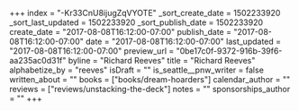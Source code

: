 +++
index = "-Kr33CnU8ijugZqVYOTE"
_sort_create_date = 1502233920
_sort_last_updated = 1502233920
_sort_publish_date = 1502233920
create_date = "2017-08-08T16:12:00-07:00"
publish_date = "2017-08-08T16:12:00-07:00"
date = "2017-08-08T16:12:00-07:00"
last_updated = "2017-08-08T16:12:00-07:00"
preview_url = "0be17c0f-9372-916b-39f6-aa235ac0d31f"
byline = "Richard Reeves"
title = "Richard Reeves"
alphabetize_by = "reeves"
isDraft = ""
is_seattle__pnw_writer = false
written_about = ""
books = ["books/dream-hoarders"]
calendar_author = ""
reviews = ["reviews/unstacking-the-deck"]
notes = ""
sponsorships_author = ""
+++
